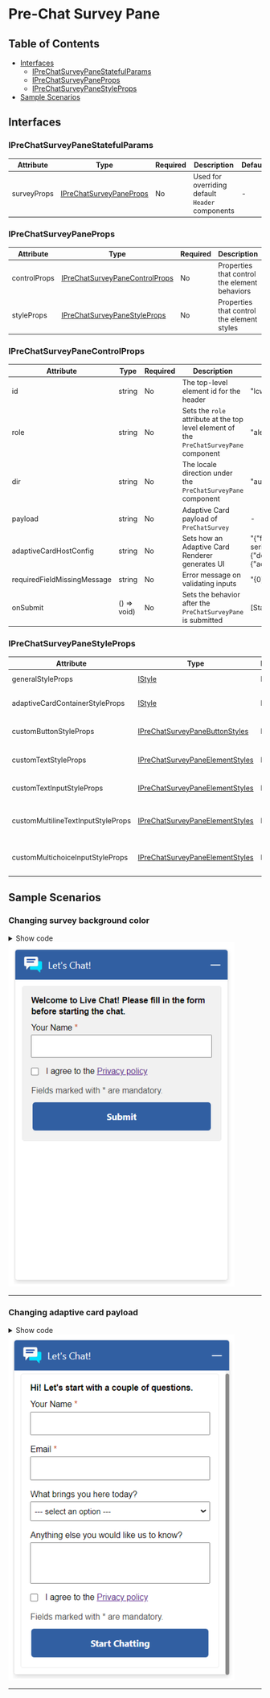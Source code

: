 # Pre-Chat Survey Pane

## Table of Contents
- [Interfaces](#interfaces)
    - [IPreChatSurveyPaneStatefulParams](#iprechatsurveypanestatefulparams)
    - [IPreChatSurveyPaneProps](#iprechatsurveypaneprops)
    - [IPreChatSurveyPaneStyleProps](#iprechatsurveypanecontrolprops)
- [Sample Scenarios](#sample-scenarios)

## Interfaces

### IPreChatSurveyPaneStatefulParams

| Attribute | Type | Required | Description | Default |
| --- | --- | --- | --- | --- |
| surveyProps | [IPreChatSurveyPaneProps](#iprechatsurveypaneprops) | No | Used for overriding default `Header` components | - |

### IPreChatSurveyPaneProps

| Attribute | Type | Required | Description | Default |
| --- | --- | --- | --- | --- |
| controlProps | [IPreChatSurveyPaneControlProps](#iprechatsurveypanecontrolprops) | No | Properties that control the element behaviors | [defaultPreChatSurveyPaneControlProps](../../chat-components//src/components/prechatsurveypane/common/defaultProps/defaultPreChatSurveyPaneControlProps.ts) |
| styleProps | [IPreChatSurveyPaneStyleProps](#iprechatsurveypanecontrolprops) | No | Properties that control the element styles | - |

### IPreChatSurveyPaneControlProps

| Attribute | Type | Required | Description | Default |
| --- | --- | --- | --- | --- |
| id | string | No | The top-level element id for the header | "lcw-prechat-survey-pane-default" |
| role | string | No | Sets the `role` attribute at the top level element of the `PreChatSurveyPane` component | "alert" |
| dir | string | No | The locale direction under the `PreChatSurveyPane` component | "auto" |
| payload | string | No | Adaptive Card payload of `PreChatSurvey` | - |
| adaptiveCardHostConfig | string | No | Sets how an Adaptive Card Renderer generates UI | "{\"fontFamily\":\"Segoe UI, Helvetica Neue, sans-serif\",\"containerStyles\":{\"default\":{\"foregroundColors\":{\"default\":{\"default\":\"#000000\"}},\"backgroundColor\":\"#FFFFFF\"}},\"actions\":{\"actionsOrientation\":\"Vertical\",\"actionAlignment\":\"stretch\"}}" |
| requiredFieldMissingMessage | string | No | Error message on validating inputs | "{0} field is required" |
| onSubmit | () => void) | No | Sets the behavior after the `PreChatSurveyPane` is submitted | [Starts the chat flow] |

### IPreChatSurveyPaneStyleProps

| Attribute | Type | Required | Description | Default |
| --- | --- | --- | --- | --- |
| generalStyleProps | [IStyle](https://github.com/microsoft/fluentui/blob/master/packages/merge-styles/src/IStyle.ts) | No | Overall styles of `PreChatSurveyPane` | [defaultGeneralPreChatSurveyPaneStyleProps](./../../chat-widget/src/components/prechatsurveypanestateful/common/defaultStyles/defaultGeneralPreChatSurveyPaneStyleProps.ts)
| adaptiveCardContainerStyleProps | [IStyle](https://github.com/microsoft/fluentui/blob/master/packages/merge-styles/src/IStyle.ts) | No | Styles of the adaptive card container | [defaultPreChatSurveyPaneACContainerStyles.ts](../../chat-components/src/components/prechatsurveypane/common/defaultProps/defaultStyles/defaultPreChatSurveyPaneACContainerStyles.ts) |
| customButtonStyleProps | [IPreChatSurveyPaneButtonStyles](../../chat-components/src/components/prechatsurveypane/interfaces/IPreChatSurveyPaneButtonStyles.ts) | No | Styles of the `PreChatSurveyPane` submit button | [defaultPreChatSurveyPaneButtonStyles.ts](../../chat-components/src/components/prechatsurveypane/common/defaultProps/defaultStyles/defaultPreChatSurveyPaneButtonStyles.ts) |
| customTextStyleProps | [IPreChatSurveyPaneElementStyles](../../chat-components/src/components/prechatsurveypane/interfaces/IPreChatSurveyPaneElementStyles.ts) | No | Styles of the `PreChatSurveyPane` texts | - |
| customTextInputStyleProps | [IPreChatSurveyPaneElementStyles](../../chat-components/src/components/prechatsurveypane/interfaces/IPreChatSurveyPaneElementStyles.ts) | No | Styles of the `PreChatSurveyPane` text inputs | [defaultPreChatSurveyPaneTextInputStyles.ts](../../chat-components/src/components/prechatsurveypane/common/defaultProps/defaultStyles/defaultPreChatSurveyPaneTextInputStyles.ts) |
| customMultilineTextInputStyleProps | [IPreChatSurveyPaneElementStyles](../../chat-components/src/components/prechatsurveypane/interfaces/IPreChatSurveyPaneElementStyles.ts) | No | Styles of the `PreChatSurveyPane` multiple text inputs | [defaultPreChatSurveyPaneMultilineTextInputStyles.ts](../../chat-components/src/components/prechatsurveypane/common/defaultProps/defaultStyles/defaultPreChatSurveyPaneMultilineTextInputStyles.ts) |
| customMultichoiceInputStyleProps | [IPreChatSurveyPaneElementStyles](../../chat-components/src/components/prechatsurveypane/interfaces/IPreChatSurveyPaneElementStyles.ts) | No | Styles of the `PreChatSurveyPane` multiple choice inputs | [defaultPreChatSurveyPaneMultichoiceInputStyles.ts](../../chat-components/src/components/prechatsurveypane/common/defaultProps/defaultStyles/defaultPreChatSurveyPaneMultichoiceInputStyles.ts) |

## Sample Scenarios

### Changing survey background color
<details>
    <summary> Show code</summary>

```tsx
...
const adaptiveCardHostConfig = {
    fontFamily: "arial, serif", // font family
    actions: {
        actionAlignment: "stretch",
        actionsOrientation: "Vertical"
    },
    containerStyles: {
        default: {
            backgroundColor: "#f1f1f1", // background color
            foregroundColors: {
                default: {
                    default: "#000" // font color
                }
            }
        }
    }
};

liveChatWidgetProps = {
    ...liveChatWidgetProps,
    preChatSurveyPaneProps: {
        controlProps: {
            adaptiveCardHostConfig: JSON.stringify(adaptiveCardHostConfig),
        }
    }
};
...
```
</details>

<img src="../.attachments/customizations-prechat-adaptive-card-host-config-change-background-color.png" width="450">

----------

### Changing adaptive card payload
<details>
    <summary> Show code</summary>

```tsx
...
const payload = {
    "$schema": "http://adaptivecards.io/schemas/adaptive-card.json",
    "type": "AdaptiveCard",
    "version": "1.1",
    "body": [
        {
            "type": "TextBlock",
            "weight": "bolder",
            "text": "Hi! Let's start with a couple of questions."
        },
        {
            "type": "Input.Text",
            "id": "1e5e4e7a-8f0b-ec11-b6e6-000d3a305d38",
            "label": "Your Name",
            "maxLength": 100,
            "isRequired": true,
            "errorMessage": "Name is required"
        },
        {
            "type": "Input.Text",
            "id": "487eee2b-41df-4548-bdfa-d27e8f123502",
            "label": "Email",
            "maxLength": 100,
            "isRequired": true,
            "errorMessage": "Email is required"
        },
        {
            "type": "Input.ChoiceSet",
            "id": "e4bdf7cb-995e-ec11-8f8f-000d3a31376e",
            "label": "What brings you here today?",
            "isMultiSelect": false,
            "value": "1",
            "style": "compact",
            "choices": [
                {
                    "title": "--- select an option ---",
                    "value": "1"
                },
                {
                    "title": "Product Question",
                    "value": "2"
                },
                {
                    "title": "Billing Question",
                    "value": "3"
                },
                {
                    "title": "Support Question",
                    "value": "4"
                },
                {
                    "title": "Others",
                    "value": "5"
                }
            ]
        },
        {
            "type": "Input.Text",
            "id": "7f8f5d6d-995e-ec11-8f8f-000d3a31376e",
            "label": "Anything else you would like us to know?",
            "style": "text",
            "isMultiline": true,
            "maxLength": 250
        },
        {
            "type": "Input.Toggle",
            "id": "b26011d2-995e-ec11-8f8f-000d3a31376e",
            "title": "I agree to the [Privacy policy](https://privacy.microsoft.com/en-us/privacystatement)",
            "valueOn": "True",
            "valueOff": "False",
            "value": "false"
        },
        {
            "type": "TextBlock",
            "isSubtle": true,
            "text": "Fields marked with * are mandatory.",
            "wrap": true
        }
    ],
    "actions": [
        {
            "type": "Action.Submit",
            "title": "Start Chatting",
            "data": {
                "Type": "InputSubmit"
            }
        }
    ]
}

liveChatWidgetProps = {
    ...liveChatWidgetProps,
    preChatSurveyPaneProps: {
        controlProps: {
            payload: JSON.stringify(payload),
        }
    }
};
...
```
</details>

<img src="../.attachments/customizations-prechat-custom-adaptive-card-payload.png" width="450">

----------